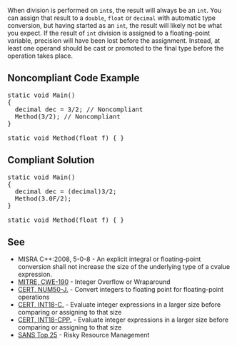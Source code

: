 When division is performed on `int`s, the result will always be an `int`. You can assign that result to a
`double`, `float` or `decimal` with automatic type conversion, but having started as an `int`, the result
will likely not be what you expect. If the result of `int` division is assigned to a floating-point variable, precision will have been lost
before the assignment. Instead, at least one operand should be cast or promoted to the final type before the operation takes place.

## Noncompliant Code Example

<pre>
static void Main()
{
  decimal dec = 3/2; // Noncompliant
  Method(3/2); // Noncompliant
}

static void Method(float f) { }
</pre>

## Compliant Solution

<pre>
static void Main()
{
  decimal dec = (decimal)3/2;
  Method(3.0F/2);
}

static void Method(float f) { }
</pre>

## See

*   MISRA C++:2008, 5-0-8 - An explicit integral or floating-point conversion shall not increase the size of the underlying type of a cvalue
      expression.
*   [MITRE, CWE-190](http://cwe.mitre.org/data/definitions/190) - Integer Overflow or Wraparound
*   [CERT, NUM50-J.](https://www.securecoding.cert.org/confluence/x/woIyAQ) - Convert integers to floating point for floating-point
      operations
*   [CERT, INT18-C.](https://www.securecoding.cert.org/confluence/x/AxE) - Evaluate integer expressions in a larger size before
      comparing or assigning to that size
*   [CERT, INT18-CPP.](https://www.securecoding.cert.org/confluence/x/1IAyAQ) - Evaluate integer expressions in a larger size before
      comparing or assigning to that size
*   [SANS Top 25](http://www.sans.org/top25-software-errors/) - Risky Resource Management